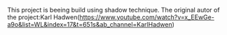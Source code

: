 This project is beeing build using shadow technique. The original autor of the project:Karl Hadwen(https://www.youtube.com/watch?v=x_EEwGe-a9o&list=WL&index=17&t=651s&ab_channel=KarlHadwen)
